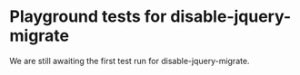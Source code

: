 # Playground tests for disable-jquery-migrate
We are still awaiting the first test run for disable-jquery-migrate.
